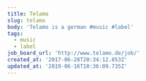 ```yaml
---
title: Telamo
slug: telamo
body: 'Telamo is a german #music #label'
tags:
  - music
  - label
job_board_url: 'http://www.telamo.de/job/'
created_at: '2017-06-28T20:34:12.853Z'
updated_at: '2019-06-16T10:36:09.735Z'
---
```


